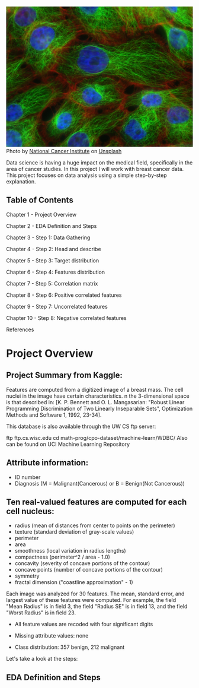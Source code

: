![breast cancer cell image](images/national-cancer-institute.jpg)
Photo by <a href="https://unsplash.com/@nci?utm_source=unsplash&utm_medium=referral&utm_content=creditCopyText">National Cancer Institute</a> on <a href="https://unsplash.com/photos/W2OVh2w2Kpo?utm_source=unsplash&utm_medium=referral&utm_content=creditCopyText">Unsplash</a>

Data science is having a huge impact on the medical field, specifically in the area of cancer studies. In this project I will work with breast cancer data. This project focuses on data analysis using a simple step-by-step explanation.

## Table of Contents
Chapter 1 - Project Overview

Chapter 2 - EDA Definition and Steps

Chapter 3 - Step 1: Data Gathering

Chapter 4 - Step 2: Head and describe

Chapter 5 - Step 3: Target distribution

Chapter 6 - Step 4: Features distribution

Chapter 7 - Step 5: Correlation matrix

Chapter 8 - Step 6: Positive correlated features

Chapter 9 - Step 7: Uncorrelated features

Chapter 10 - Step 8: Negative correlated features

References


# Project Overview
## Project Summary from Kaggle:
Features are computed from a digitized image of a breast mass. The cell nuclei in the image have certain characteristics. n the 3-dimensional space is that described in: [K. P. Bennett and O. L. Mangasarian: "Robust Linear Programming Discrimination of Two Linearly Inseparable Sets", Optimization Methods and Software 1, 1992, 23-34].

This database is also available through the UW CS ftp server:

ftp ftp.cs.wisc.edu
cd math-prog/cpo-dataset/machine-learn/WDBC/
Also can be found on UCI Machine Learning Repository

## Attribute information:
- ID number
- Diagnosis (M = Malignant(Cancerous) or B = Benign(Not Cancerous))
## Ten real-valued features are computed for each cell nucleus:
- radius (mean of distances from center to points on the perimeter)
- texture (standard deviation of gray-scale values)
- perimeter
- area
- smoothness (local variation in radius lengths)
- compactness (perimeter^2 / area - 1.0)
- concavity (severity of concave portions of the contour)
- concave points (number of concave portions of the contour)
- symmetry
- fractal dimension ("coastline approximation" - 1)

Each image was analyzed for 30 features. The mean, standard error, and largest value of these features were computed. For example, the field "Mean Radius" is in field 3, the field "Radius SE" is in field 13, and the field "Worst Radius" is in field 23.

- All feature values are recoded with four significant digits

- Missing attribute values: none

- Class distribution: 357 benign, 212 malignant

Let's take a look at the steps:

## EDA Definition and Steps